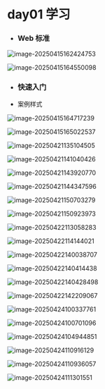 # day01 学习

- ### Web 标准

![image-20250415162424753](./assets/image-20250415162424753.png)



![image-20250415164550098](./assets/image-20250415164550098.png)

- ### 快速入门

- 案例样式

![image-20250415164717239](./assets/image-20250415164717239.png)

![image-20250415165022537](./assets/image-20250415165022537.png)

![image-20250421135104505](./assets/image-20250421135104505.png)

![image-20250421141040426](./assets/image-20250421141040426.png)

![image-20250421143920770](./assets/image-20250421143920770.png)

![image-20250421144347596](./assets/image-20250421144347596.png)

![image-20250421150703279](./assets/image-20250421150703279.png)

![image-20250421150923973](./assets/image-20250421150923973.png)

![image-20250422113058283](./assets/image-20250422113058283.png)

![image-20250422114144021](./assets/image-20250422114144021.png)

![image-20250422140038707](./assets/image-20250422140038707.png)

![image-20250422140414438](./assets/image-20250422140414438.png)

![image-20250422140428498](./assets/image-20250422140428498.png)

![image-20250422142209067](./assets/image-20250422142209067.png)

![image-20250424100337761](./assets/image-20250424100337761.png)

![image-20250424100701096](./assets/image-20250424100701096.png)

![image-20250424104944851](./assets/image-20250424104944851.png)

![image-20250424110916129](./assets/image-20250424110916129.png)

![image-20250424110936057](./assets/image-20250424110936057.png)

![image-20250424111301551](./assets/image-20250424111301551.png)






